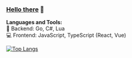 ### [Hello there](https://github.com/E7ast1c/) 🙋 

**Languages and Tools:**  
<a> 🐹 Backend: Go, C#, Lua </a>  
<a> 💻 Frontend: JavaScript, TypeScript (React, Vue)</a>  

[![Top Langs](https://github-readme-stats.vercel.app/api/top-langs/?username=E7ast1c&layout=pie)](https://github.com/anuraghazra/github-readme-stats)
